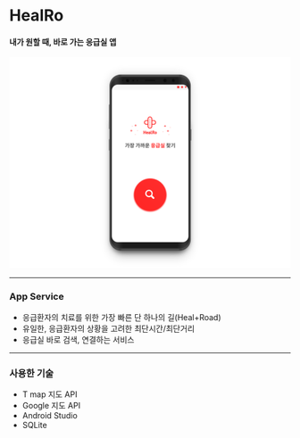 # HealRo
#### 내가 원할 때, 바로 가는 응급실 앱
![내가 원할 때, 바로 가는 응급실 앱](/main.png)
***

### App Service
- 응급환자의 치료를 위한 가장 빠른 단 하나의 길(Heal+Road)
- 유일한, 응급환자의 상황을 고려한 최단시간/최단거리
- 응급실 바로 검색, 연결하는 서비스
***

### 사용한 기술
- T map 지도 API
- Google 지도 API
- Android Studio
- SQLite

